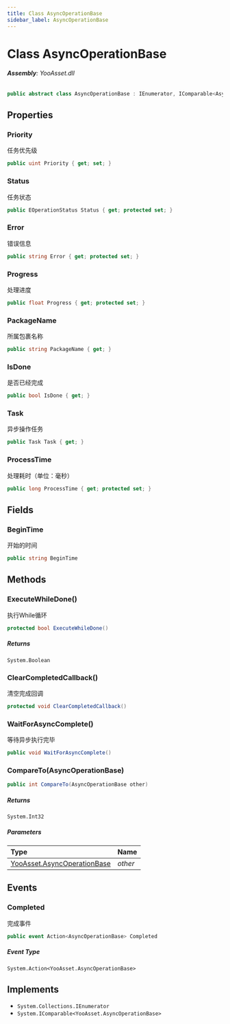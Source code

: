 ```yaml
---
title: Class AsyncOperationBase
sidebar_label: AsyncOperationBase
---
```

# Class AsyncOperationBase


###### **Assembly**: YooAsset.dll

```csharp title="Declaration"
public abstract class AsyncOperationBase : IEnumerator, IComparable<AsyncOperationBase>
```
## Properties
### Priority
任务优先级

```csharp title="Declaration"
public uint Priority { get; set; }
```
### Status
任务状态

```csharp title="Declaration"
public EOperationStatus Status { get; protected set; }
```
### Error
错误信息

```csharp title="Declaration"
public string Error { get; protected set; }
```
### Progress
处理进度

```csharp title="Declaration"
public float Progress { get; protected set; }
```
### PackageName
所属包裹名称

```csharp title="Declaration"
public string PackageName { get; }
```
### IsDone
是否已经完成

```csharp title="Declaration"
public bool IsDone { get; }
```
### Task
异步操作任务

```csharp title="Declaration"
public Task Task { get; }
```
### ProcessTime
处理耗时（单位：毫秒）

```csharp title="Declaration"
public long ProcessTime { get; protected set; }
```
## Fields
### BeginTime
开始的时间

```csharp title="Declaration"
public string BeginTime
```
## Methods
### ExecuteWhileDone()
执行While循环

```csharp title="Declaration"
protected bool ExecuteWhileDone()
```

##### Returns

`System.Boolean`
### ClearCompletedCallback()
清空完成回调

```csharp title="Declaration"
protected void ClearCompletedCallback()
```
### WaitForAsyncComplete()
等待异步执行完毕

```csharp title="Declaration"
public void WaitForAsyncComplete()
```
### CompareTo(AsyncOperationBase)


```csharp title="Declaration"
public int CompareTo(AsyncOperationBase other)
```

##### Returns

`System.Int32`

##### Parameters

| Type | Name |
|:--- |:--- |
| [YooAsset.AsyncOperationBase](../YooAsset/AsyncOperationBase.md) | *other* |

## Events
### Completed
完成事件

```csharp title="Declaration"
public event Action<AsyncOperationBase> Completed
```
##### Event Type
`System.Action<YooAsset.AsyncOperationBase>`

## Implements

* `System.Collections.IEnumerator`
* `System.IComparable<YooAsset.AsyncOperationBase>`
